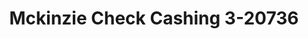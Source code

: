 ---
f_zip-code: 76111
f_state-code: TX
title: Mckinzie Check Cashing 3-20736
f_phone: 817-831-9669
f_city-only: Haltom City
f_address: 1308 North Beach Street # B Haltom City
f_location-unique-id: '20736'
slug: mckinzie-check-cashing-3-20736
updated-on: '2024-05-30T13:46:58.046Z'
created-on: '2024-05-30T13:36:59.803Z'
published-on: '2024-05-30T13:54:32.469Z'
f_city-state: cms/city/haltom-city-tx.md
f_company: cms/company/mckinzie-check-cashing-3.md
f_state: cms/state/texas.md
layout: '[payday-loan].html'
tags: payday-loan
---